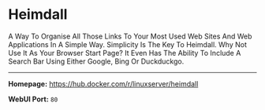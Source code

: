 # Heimdall

A Way To Organise All Those Links To Your Most Used Web Sites And Web Applications In A Simple Way. Simplicity Is The Key To Heimdall. Why Not Use It As Your Browser Start Page? It Even Has The Ability To Include A Search Bar Using Either Google, Bing Or Duckduckgo.

---

**Homepage:** https://hub.docker.com/r/linuxserver/heimdall

**WebUI Port:** `80`
